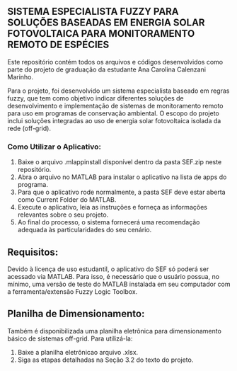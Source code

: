## SISTEMA ESPECIALISTA FUZZY PARA SOLUÇÕES BASEADAS EM ENERGIA SOLAR FOTOVOLTAICA PARA MONITORAMENTO REMOTO DE ESPÉCIES

Este repositório contém todos os arquivos e códigos desenvolvidos como parte do projeto de graduação da estudante Ana Carolina Calenzani Marinho.

Para o projeto, foi desenvolvido um sistema especialista baseado em regras fuzzy, que tem como objetivo indicar diferentes soluções de desenvolvimento e implementação de sistemas de monitoramento remoto para uso em programas de conservação ambiental. O escopo do projeto inclui soluções integradas ao uso de energia solar fotovoltaica isolada da rede (off-grid).

### Como Utilizar o Aplicativo:
1. Baixe o arquivo .mlappinstall disponível dentro da pasta SEF.zip neste repositório.
2. Abra o arquivo no MATLAB para instalar o aplicativo na lista de apps do programa.
3. Para que o aplicativo rode normalmente, a pasta SEF deve estar aberta como Current Folder do MATLAB.
4. Execute o aplicativo, leia as instruções e forneça as informações relevantes sobre o seu projeto.
5. Ao final do processo, o sistema fornecerá uma recomendação adequada às particularidades do seu cenário.

## Requisitos:
Devido à licença de uso estudantil, o aplicativo do SEF só poderá ser acessado via MATLAB. Para isso, é necessário que o usuário possua, no mínimo, uma versão de teste do MATLAB instalada em seu computador com a ferramenta/extensão Fuzzy Logic Toolbox.

## Planilha de Dimensionamento:
Também é disponibilizada uma planilha eletrônica para dimensionamento básico de sistemas off-grid. Para utilizá-la:
1. Baixe a planilha eletrônicao arquivo .xlsx.
2. Siga as etapas detalhadas na Seção 3.2 do texto do projeto.


